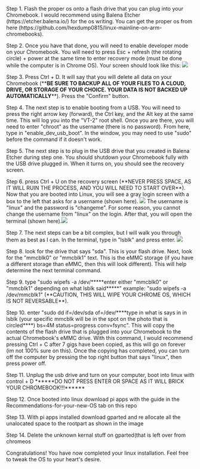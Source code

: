 <p>Step 1. Flash the proper os onto a flash drive that you can plug into your Chromebook. I would recommend using Balena Etcher (https://etcher.balena.io/) for the os writing. You can get the proper os from here (https://github.com/hexdump0815/linux-mainline-on-arm-chromebooks).</p>
<p>Step 2. Once you have that done, you will need to enable developer mode on your Chromebook. You will need to press Esc + refresh (the rotating circle) + power at the same time to enter recovery mode (must be done while the computer is in Chrome OS). Your screen should look like this: <img src=https://github.com/user-attachments/assets/1bd0f4c5-adb6-4074-88f1-5c53dd4f4f08></p>
<p>Step 3. Press Ctrl + D. It will say that you will delete all data on your Chromebook (**<b>BE SURE TO BACKUP ALL OF YOUR FILES TO A CLOUD, DRIVE, OR STORAGE OF YOUR CHOICE. YOUR DATA IS NOT BACKED UP AUTOMATICALLY</b>**). Press the "Confirm" button.</p>
<p>Step 4. The next step is to enable booting from a USB. You will need to press the right arrow key (forward), the Ctrl key, and the Alt key at the same time. This will log you into the "VT-2" root shell. Once you are there, you will need to enter "chroot" as the username (there is no password). From here, type in "enable_dev_usb_boot". In the window, you may need to use "sudo" before the command if it doesn't work.</p>
<p>Step 5. The next step is to plug in the USB drive that you created in Balena Etcher during step one. You should shutdown your Chromebook fully with the USB drive plugged in. When it turns on, you should see the recovery screen. </p>
<p>Step 6. press Ctrl + U on the recovery screen (**NEVER PRESS SPACE, AS IT WILL RUIN THE PROCESS, AND YOU WILL NEED TO START OVER**). Now that you are booted into Linux, you will see a gray login screen with a box to the left that asks for a username (shown here). <img src=https://github.com/user-attachments/assets/87f9c238-8b69-4321-ac55-0901d6bb66c9>
The username is "linux" and the password is "changeme". For some reason, you cannot change the username from "linux" on the login. After that, you will open the terminal (shown here).<img src=https://github.com/user-attachments/assets/36f98804-80d5-45cd-b765-1f54cdcdd43f>
<p>Step 7. The next steps can be a bit complex, but I will walk you through them as best as I can. In the terminal, type in "lsblk" and press enter. <img src=https://github.com/user-attachments/assets/ae997c33-6a7f-4a55-95a6-7d1349efca76>
<p>Step 8. look for the drive that says "sda". This is your flash drive. Next, look for the "mmcblk0" or "mmcblk1" text. This is the eMMC storage (if you have a different storage than eMMC, then this will look different). This will help determine the next terminal command.</p>
<p>Step 9. type "sudo wipefs -a /dev/*****enter either "mmcblk0" or "mmcblk1" depending on what lsblk said*****" example: "sudo wipefs -a /dev/mmcblk1" (**CAUTION, THIS WILL WIPE YOUR CHROME OS, WHICH IS NOT REVERSABLE**).</p>
<p>Step 10. enter "sudo dd if=/dev/sda of=/dev/****type in what is says in in lsblk (your specific mmcblk will be in the spot on the photo that is circled****) bs=4M status=progress conv=fsync". This will copy the contents of the flash drive that is plugged into your Chromebook to the actual Chromebook's eMMC drive. With this command, I would recommend pressing Ctrl + C after 7 gigs have been copied, as this will go on forever (im not 100% sure on this). Once the copying has completed, you can turn off the computer by pressing the top right button that says "linux", then press power off.</p>
<p>Step 11. Unplug the usb drive and turn on your computer, boot into linux with control + D ******DO NOT PRESS ENTER OR SPACE AS IT WILL BRICK YOUR CHROMEBOOK!!!******</p>
<p>Step 12. Once booted into linux download pi apps with the guide in the Recommendations-for-your-new-OS tab on this repo</p>
<p>Step 13. With pi apps installed download gparted and re allocate all the unalocated space to the rootpart as shown in the image <img src=></p>
<p>Step 14. Delete the unknown kernal stuff on gparted(that is left over from chromeos</p>

Congratulations! You have now completed your linux installation. Feel free to tweak the OS to your heart's desire.





